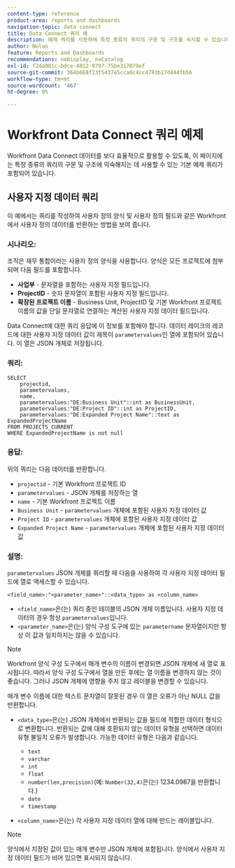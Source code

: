 ```yaml
---
content-type: reference
product-area: reports and dashboards
navigation-topic: data connect
title: Data Connect 쿼리 예
description: 예제 쿼리를 사용하여 특정 종류의 쿼리의 구문 및 구조를 숙지할 수 있습니다.
author: Nolan
feature: Reports and Dashboards
recommendations: noDisplay, noCatalog
exl-id: f2da081c-bdce-4012-9797-75be317079ef
source-git-commit: 364b668f23f5437e5cca0c4cc4793b17d444fb56
workflow-type: tm+mt
source-wordcount: '467'
ht-degree: 0%

---
```


# Workfront Data Connect 쿼리 예제

Workfront Data Connect 데이터를 보다 효율적으로 활용할 수 있도록, 이 페이지에는 특정 종류의 쿼리의 구문 및 구조에 익숙해지는 데 사용할 수 있는 기본 예제 쿼리가 포함되어 있습니다.

## 사용자 지정 데이터 쿼리

이 예에서는 쿼리를 작성하여 사용자 정의 양식 및 사용자 정의 필드와 같은 Workfront에서 사용자 정의 데이터를 반환하는 방법을 보여 줍니다.

### 시나리오:

조직은 재무 통합이라는 사용자 정의 양식을 사용합니다. 양식은 모든 프로젝트에 첨부되며 다음 필드를 포함합니다.

* **사업부** - 문자열을 포함하는 사용자 지정 필드입니다.
* **ProjectID** - 숫자 문자열이 포함된 사용자 지정 필드입니다.
* **확장된 프로젝트 이름** - Business Unit, ProjectID 및 기본 Workfront 프로젝트 이름의 값을 단일 문자열로 연결하는 계산된 사용자 지정 데이터 필드입니다.

Data Connect에 대한 쿼리 응답에 이 정보를 포함해야 합니다. 데이터 레이크의 레코드에 대한 사용자 지정 데이터 값이 제목이 `parametervalues`인 열에 포함되어 있습니다. 이 열은 JSON 개체로 저장됩니다.

### 쿼리:

```
SELECT
    projectid,
    parametervalues,
    name,
    parametervalues:"DE:Business Unit"::int as BusinessUnit,
    parametervalues:"DE:Project ID"::int as ProjectID,
    parametervalues:"DE:Expanded Project Name"::text as ExpandedProjectName
FROM PROJECTS_CURRENT
WHERE ExpandedProjectName is not null
```

### 응답:

위의 쿼리는 다음 데이터를 반환합니다.

* `projectid` - 기본 Workfront 프로젝트 ID
* `parametervalues` - JSON 개체를 저장하는 열
* `name` - 기본 Workfront 프로젝트 이름
* `Business Unit` - `parametervalues` 개체에 포함된 사용자 지정 데이터 값
* `Project ID` - `parametervalues` 개체에 포함된 사용자 지정 데이터 값
* `Expanded Project Name` - `parametervalues` 개체에 포함된 사용자 지정 데이터 값

### 설명:

`parametervalues` JSON 개체를 쿼리할 때 다음을 사용하여 각 사용자 지정 데이터 필드에 열로 액세스할 수 있습니다.

`<field_name>:"<parameter_name>"::<data_type> as <column_name>`

* `<field_name>`은(는) 쿼리 중인 테이블의 JSON 개체 이름입니다. 사용자 지정 데이터의 경우 항상 `parametervalues`입니다.
* `<parameter_name>`은(는) 양식 구성 도구에 있는 `parametername` 문자열이지만 항상 이 값과 일치하지는 않을 수 있습니다.

>[!NOTE]
>
>Workfront 양식 구성 도구에서 매개 변수의 이름이 변경되면 JSON 개체에 새 열로 표시됩니다. 따라서 양식 구성 도구에서 열을 만든 후에는 열 이름을 변경하지 않는 것이 좋습니다. 그러나 JSON 개체에 영향을 주지 않고 레이블을 변경할 수 있습니다.
>
>매개 변수 이름에 대한 텍스트 문자열이 잘못된 경우 이 열은 오류가 아닌 NULL 값을 반환합니다.

* `<data_type>`은(는) JSON 개체에서 반환되는 값을 필드에 적합한 데이터 형식으로 변환합니다. 반환되는 값에 대해 호환되지 않는 데이터 유형을 선택하면 데이터 유형 불일치 오류가 발생합니다. 가능한 데이터 유형은 다음과 같습니다.

   * `text`
   * `varchar`
   * `int`
   * `float`
   * `number(len,precision)`(예: `Number(32,4)`은(는) 1234.0987을 반환합니다.)
   * `date`
   * `timestamp`

* `<column_name>`은(는) 각 사용자 지정 데이터 열에 대해 만드는 레이블입니다.

>[!NOTE]
>
>양식에서 지정된 값이 있는 매개 변수만 JSON 개체에 포함됩니다. 양식에서 사용자 지정 데이터 필드가 비어 있으면 표시되지 않습니다.

<!--## Task query 

Join the project and (assignedTo) users tables into a simple task list.



## Hours query

Join owner (users), hour type, and portfolio tables to provide a sum of hours by user and portfolio for the current year.



## Document approvals query

Measure the cycle time and average number of review cycles per asset.-->
